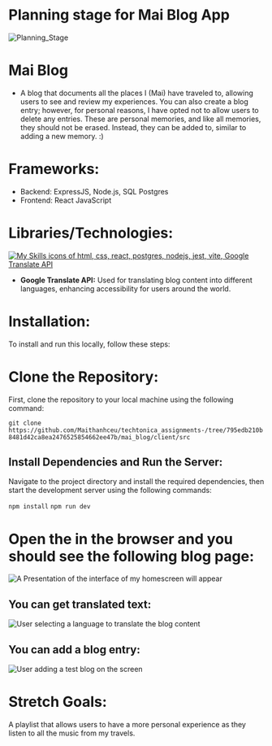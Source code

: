 
# Planning stage for Mai Blog App
![Planning_Stage](https://github.com/user-attachments/assets/01661c0f-88d8-4d04-9f6c-ce0e8aa5ba57)

# Mai Blog 
- A blog that documents all the places I (Mai) have traveled to, allowing users to see and review my experiences. You can also create a blog entry; however, for personal reasons, I have opted not to allow users to delete any entries. These are personal memories, and like all memories, they should not be erased. Instead, they can be added to, similar to adding a new memory. :)

# Frameworks: 
- Backend: ExpressJS, Node.js, SQL Postgres
- Frontend: React JavaScript 

# Libraries/Technologies: 

[![My Skills icons of html, css, react, postgres, nodejs, jest, vite, Google Translate API](https://skillicons.dev/icons?i=js,html,css,react,postgres,nodejs,jest,vite)](https://skillicons.dev)

- **Google Translate API:** Used for translating blog content into different languages, enhancing accessibility for users around the world.
# Installation: 
To install and run this locally, follow these steps:

# Clone the Repository: 
First, clone the repository to your local machine using the following command: 

`git clone https://github.com/Maithanhceu/techtonica_assignments-/tree/795edb210b8481d42ca8ea2476525854662ee47b/mai_blog/client/src`

## Install Dependencies and Run the Server:
Navigate to the project directory and install the required dependencies, then start the development server using the following commands:

`npm install`
`npm run dev`

# Open the  in the browser and you should see the following blog page: 

![A Presentation of the interface of my homescreen will appear](https://i.giphy.com/media/v1.Y2lkPTc5MGI3NjExZDVwc3FrOW1hd3hhODV2cWNxdDBjY3h4cWhhYTJ1aHM2eWd3dXFwMyZlcD12MV9pbnRlcm5hbF9naWZfYnlfaWQmY3Q9Zw/spnLzo8zT0pPt4okzC/giphy.gif)

## You can get translated text: 
![User selecting a language to translate the blog content](https://i.giphy.com/media/v1.Y2lkPTc5MGI3NjExaHE0ZHFscGtxM2p2M3Q5NmloYWFuNWdmNmR5bGQ4a2U0OXp2eDZldiZlcD12MV9pbnRlcm5hbF9naWZfYnlfaWQmY3Q9Zw/UscwE2pl6Up111gsNT/giphy.gif)


## You can add a blog entry: 
![User adding a test blog on the screen](https://i.giphy.com/media/v1.Y2lkPTc5MGI3NjExeGxlcWN4MGg1bTh4a3preTRlMWJqM2F0d2gybmdteDVvemJmZnFsaCZlcD12MV9pbnRlcm5hbF9naWZfYnlfaWQmY3Q9Zw/PioDnKMFoAJClgIHmC/giphy.gif)


# Stretch Goals: 
A playlist that allows users to have a more personal experience as they listen to all the music from my travels. 
